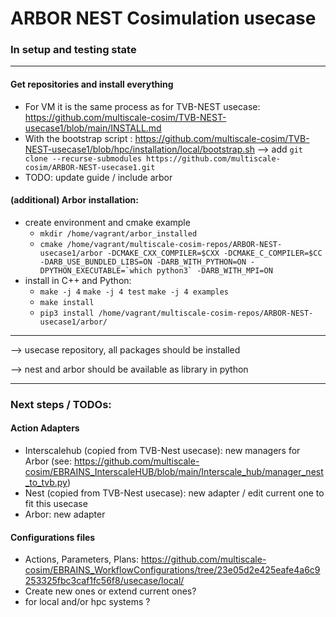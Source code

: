 # ARBOR NEST Cosimulation usecase
### In setup and testing state
---
#### Get repositories and install everything
  - For VM it is the same process as for TVB-NEST usecase: https://github.com/multiscale-cosim/TVB-NEST-usecase1/blob/main/INSTALL.md
  - With the bootstrap script : https://github.com/multiscale-cosim/TVB-NEST-usecase1/blob/hpc/installation/local/bootstrap.sh
  --> add `git clone --recurse-submodules https://github.com/multiscale-cosim/ARBOR-NEST-usecase1.git` 
  - TODO: update guide / include arbor
#### (additional) Arbor installation:
- create environment and cmake example
  - `mkdir /home/vagrant/arbor_installed`
  - ```cmake /home/vagrant/multiscale-cosim-repos/ARBOR-NEST-usecase1/arbor -DCMAKE_CXX_COMPILER=$CXX -DCMAKE_C_COMPILER=$CC -DARB_USE_BUNDLED_LIBS=ON -DARB_WITH_PYTHON=ON -DPYTHON_EXECUTABLE=`which python3` -DARB_WITH_MPI=ON```
- install in C++ and Python: 
  - `make -j 4` `make -j 4 test` `make -j 4 examples`
  - `make install`
  - `pip3 install /home/vagrant/multiscale-cosim-repos/ARBOR-NEST-usecase1/arbor/`

---
--> usecase repository, all packages should be installed

--> nest and arbor should be available as library in python

---
### Next steps / TODOs:
#### Action Adapters
  - Interscalehub (copied from TVB-Nest usecase): new managers for Arbor (see: https://github.com/multiscale-cosim/EBRAINS_InterscaleHUB/blob/main/Interscale_hub/manager_nest_to_tvb.py)
  - Nest (copied from TVB-Nest usecase): new adapter / edit current one to fit this usecase
  - Arbor: new adapter 
#### Configurations files
  - Actions, Parameters, Plans: https://github.com/multiscale-cosim/EBRAINS_WorkflowConfigurations/tree/23e05d2e425eafe4a6c9253325fbc3caf1fc56f8/usecase/local/
  - Create new ones or extend current ones?
  - for local and/or hpc systems ?

